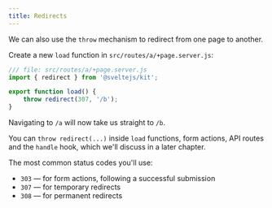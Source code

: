 ```yaml
---
title: Redirects
---
```


We can also use the `throw` mechanism to redirect from one page to another.

Create a new `load` function in `src/routes/a/+page.server.js`:

```js
/// file: src/routes/a/+page.server.js
import { redirect } from '@sveltejs/kit';

export function load() {
	throw redirect(307, '/b');
}
```

Navigating to `/a` will now take us straight to `/b`.

You can `throw redirect(...)` inside `load` functions, form actions, API routes and the `handle` hook, which we'll discuss in a later chapter.

The most common status codes you'll use:

- `303` — for form actions, following a successful submission
- `307` — for temporary redirects
- `308` — for permanent redirects
